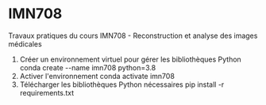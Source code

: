 # IMN708
Travaux pratiques du cours IMN708 - Reconstruction et analyse des images médicales

1. Créer un environnement virtuel pour gérer les bibliothèques Python
	conda create --name imn708 python=3.8
2. Activer l'environnement
	conda activate imn708
3. Télécharger les bibliothèques Python nécessaires
	pip install -r requirements.txt

